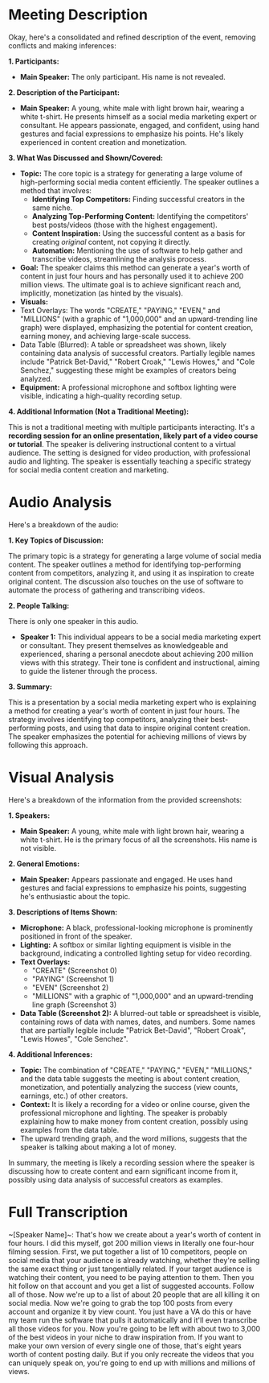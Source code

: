 # Meeting Description

Okay, here's a consolidated and refined description of the event, removing conflicts and making inferences:

**1. Participants:**

*   **Main Speaker:** The only participant. His name is not revealed.

**2. Description of the Participant:**

*   **Main Speaker:** A young, white male with light brown hair, wearing a white t-shirt. He presents himself as a social media marketing expert or consultant. He appears passionate, engaged, and confident, using hand gestures and facial expressions to emphasize his points. He's likely experienced in content creation and monetization.

**3. What Was Discussed and Shown/Covered:**

*   **Topic:** The core topic is a strategy for generating a large volume of high-performing social media content efficiently. The speaker outlines a method that involves:
    *   **Identifying Top Competitors:** Finding successful creators in the same niche.
    *   **Analyzing Top-Performing Content:** Identifying the competitors' best posts/videos (those with the highest engagement).
    *   **Content Inspiration:** Using the successful content as a basis for creating *original* content, not copying it directly.
    *   **Automation:** Mentioning the use of software to help gather and transcribe videos, streamlining the analysis process.
*   **Goal:** The speaker claims this method can generate a year's worth of content in just four hours and has personally used it to achieve 200 million views. The ultimate goal is to achieve significant reach and, implicitly, monetization (as hinted by the visuals).
* **Visuals:**
*   Text Overlays: The words "CREATE," "PAYING," "EVEN," and "MILLIONS" (with a graphic of "1,000,000" and an upward-trending line graph) were displayed, emphasizing the potential for content creation, earning money, and achieving large-scale success.
* Data Table (Blurred): A table or spreadsheet was shown, likely containing data analysis of successful creators. Partially legible names include "Patrick Bet-David," "Robert Croak," "Lewis Howes," and "Cole Senchez," suggesting these might be examples of creators being analyzed.
*   **Equipment:** A professional microphone and softbox lighting were visible, indicating a high-quality recording setup.

**4. Additional Information (Not a Traditional Meeting):**

This is not a traditional meeting with multiple participants interacting. It's a **recording session for an online presentation, likely part of a video course or tutorial**. The speaker is delivering instructional content to a virtual audience. The setting is designed for video production, with professional audio and lighting. The speaker is essentially teaching a specific strategy for social media content creation and marketing.



# Audio Analysis

Here's a breakdown of the audio:

**1. Key Topics of Discussion:**

The primary topic is a strategy for generating a large volume of social media content. The speaker outlines a method for identifying top-performing content from competitors, analyzing it, and using it as inspiration to create original content. The discussion also touches on the use of software to automate the process of gathering and transcribing videos.

**2. People Talking:**

There is only one speaker in this audio.

*   **Speaker 1:** This individual appears to be a social media marketing expert or consultant. They present themselves as knowledgeable and experienced, sharing a personal anecdote about achieving 200 million views with this strategy. Their tone is confident and instructional, aiming to guide the listener through the process.

**3. Summary:**

This is a presentation by a social media marketing expert who is explaining a method for creating a year's worth of content in just four hours. The strategy involves identifying top competitors, analyzing their best-performing posts, and using that data to inspire original content creation. The speaker emphasizes the potential for achieving millions of views by following this approach.



# Visual Analysis

Here's a breakdown of the information from the provided screenshots:

**1. Speakers:**

*   **Main Speaker:** A young, white male with light brown hair, wearing a white t-shirt. He is the primary focus of all the screenshots. His name is not visible.

**2. General Emotions:**

*   **Main Speaker:** Appears passionate and engaged. He uses hand gestures and facial expressions to emphasize his points, suggesting he's enthusiastic about the topic.

**3. Descriptions of Items Shown:**

*   **Microphone:** A black, professional-looking microphone is prominently positioned in front of the speaker.
*   **Lighting:** A softbox or similar lighting equipment is visible in the background, indicating a controlled lighting setup for video recording.
*   **Text Overlays:**
    *   "CREATE" (Screenshot 0)
    *   "PAYING" (Screenshot 1)
    *   "EVEN" (Screenshot 2)
    *   "MILLIONS" with a graphic of "1,000,000" and an upward-trending line graph (Screenshot 3)
*   **Data Table (Screenshot 2):** A blurred-out table or spreadsheet is visible, containing rows of data with names, dates, and numbers. Some names that are partially legible include "Patrick Bet-David", "Robert Croak", "Lewis Howes", "Cole Senchez".

**4. Additional Inferences:**

*   **Topic:** The combination of "CREATE," "PAYING," "EVEN," "MILLIONS," and the data table suggests the meeting is about content creation, monetization, and potentially analyzing the success (view counts, earnings, etc.) of other creators.
*   **Context:** It is likely a recording for a video or online course, given the professional microphone and lighting. The speaker is probably explaining how to make money from content creation, possibly using examples from the data table.
* The upward trending graph, and the word millions, suggests that the speaker is talking about making a lot of money.

In summary, the meeting is likely a recording session where the speaker is discussing how to create content and earn significant income from it, possibly using data analysis of successful creators as examples.



# Full Transcription

~[Speaker Name]~: That's how we create about a year's worth of content in four hours. I did this myself, got 200 million views in literally one four-hour filming session. First, we put together a list of 10 competitors, people on social media that your audience is already watching, whether they're selling the same exact thing or just tangentially related. If your target audience is watching their content, you need to be paying attention to them. Then you hit follow on that account and you get a list of suggested accounts. Follow all of those. Now we're up to a list of about 20 people that are all killing it on social media. Now we're going to grab the top 100 posts from every account and organize it by view count. You just have a VA do this or have my team run the software that pulls it automatically and it'll even transcribe all those videos for you. Now you're going to be left with about two to 3,000 of the best videos in your niche to draw inspiration from. If you want to make your own version of every single one of those, that's eight years worth of content posting daily. But if you only recreate the videos that you can uniquely speak on, you're going to end up with millions and millions of views.